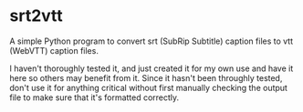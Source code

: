 # srt2vtt

A simple Python program to convert srt (SubRip Subtitle) caption files to vtt (WebVTT) caption files.

I haven't thoroughly tested it, and just created it for my own use and have it here so others may benefit from it.  Since it hasn't been throughly tested, don't use it for anything critical without first manually checking the output file to make sure that it's formatted correctly.
